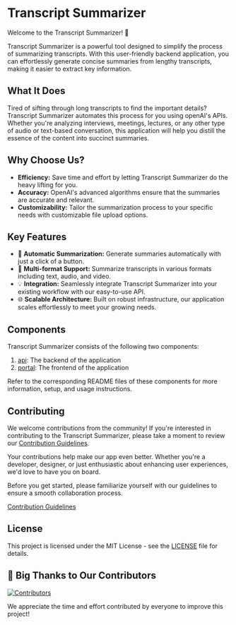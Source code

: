 # Transcript Summarizer

Welcome to the Transcript Summarizer! 🚀

Transcript Summarizer is a powerful tool designed to simplify the process of summarizing transcripts. With this user-friendly backend application, you can effortlessly generate concise summaries from lengthy transcripts, making it easier to extract key information.

## What It Does

Tired of sifting through long transcripts to find the important details? Transcript Summarizer automates this process for you using openAI's APIs. Whether you're analyzing interviews, meetings, lectures, or any other type of audio or text-based conversation, this application will help you distill the essence of the content into succinct summaries.

## Why Choose Us?

- **Efficiency:** Save time and effort by letting Transcript Summarizer do the heavy lifting for you.
- **Accuracy:** OpenAI's advanced algorithms ensure that the summaries are accurate and relevant.
- **Customizability:** Tailor the summarization process to your specific needs with customizable file upload options.

## Key Features

- 🤖 **Automatic Summarization:** Generate summaries automatically with just a click of a button.
- 🚀 **Multi-format Support:** Summarize transcripts in various formats including text, audio, and video.
- 💡 **Integration:** Seamlessly integrate Transcript Summarizer into your existing workflow with our easy-to-use API.
- 🌐 **Scalable Architecture:** Built on robust infrastructure, our application scales effortlessly to meet your growing needs.

## Components

Transcript Summarizer consists of the following two components:

1. [api](apps/api): The backend of the application
2. [portal](apps/portal): The frontend of the application

Refer to the corresponding README files of these components for more information, setup, and usage instructions.

## Contributing

We welcome contributions from the community! If you're interested in contributing to the Transcript Summarizer, please take a moment to review our [Contribution Guidelines](CONTRIBUTING.md).

Your contributions help make our app even better. Whether you're a developer, designer, or just enthusiastic about enhancing user experiences, we'd love to have you on board.

Before you get started, please familiarize yourself with our guidelines to ensure a smooth collaboration process.

[Contribution Guidelines](CONTRIBUTING.md)

## License

This project is licensed under the MIT License - see the [LICENSE](LICENSE) file for details.

## 👏 Big Thanks to Our Contributors

<a href="https://github.com/OsmosysSoftware/osm-transcript-summarizer/graphs/contributors">
  <img src="https://contrib.rocks/image?repo=OsmosysSoftware/osm-transcript-summarizer" alt="Contributors" />
</a>

We appreciate the time and effort contributed by everyone to improve this project!
